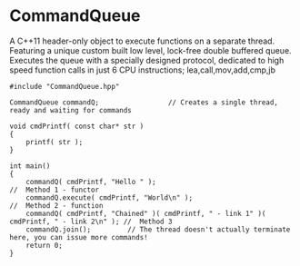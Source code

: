 # CommandQueue
A C++11 header-only object to execute functions on a separate thread. Featuring a unique custom built low level, lock-free double buffered queue. Executes the queue with a specially designed protocol, dedicated to high speed function calls in just 6 CPU instructions; lea,call,mov,add,cmp,jb


    #include "CommandQueue.hpp"

    CommandQueue commandQ;                 // Creates a single thread, ready and waiting for commands
    
    void cmdPrintf( const char* str )
    {
        printf( str );
    }

    int main()
    {
        commandQ( cmdPrintf, "Hello " );                                            //	Method 1 - functor
        commandQ.execute( cmdPrintf, "World\n" );                                   //	Method 2 - function
        commandQ( cmdPrintf, "Chained" )( cmdPrintf, " - link 1" )( cmdPrintf, " - link 2\n" ); //  Method 3
        commandQ.join();         // The thread doesn't actually terminate here, you can issue more commands!
        return 0;
    }
